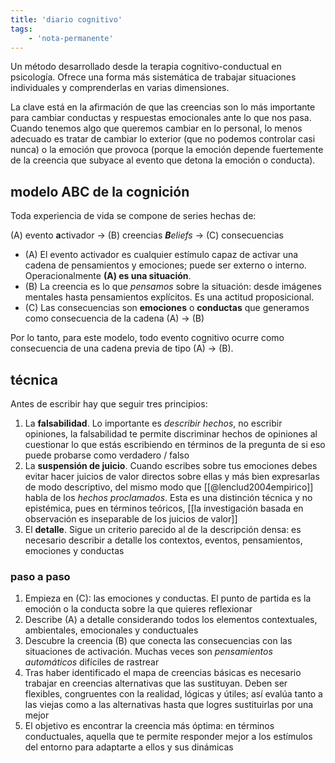 ```yaml
---
title: 'diario cognitivo'
tags:
    - 'nota-permanente'
---
```

Un método desarrollado desde la terapia cognitivo-conductual en psicología. Ofrece una forma más sistemática de trabajar situaciones individuales y comprenderlas en varias dimensiones.

La clave está en la afirmación de que las creencias son lo más importante para cambiar conductas y respuestas emocionales ante lo que nos pasa. Cuando tenemos algo que queremos cambiar en lo personal, lo menos adecuado es tratar de cambiar lo exterior (que no podemos controlar casi nunca) o la emoción que provoca (porque la emoción depende fuertemente de la creencia que subyace al evento que detona la emoción o conducta).

## modelo ABC de la cognición

Toda experiencia de vida se compone de series hechas de:

(A) evento **a**ctivador → (B) creencias ***B**eliefs* → (C) consecuencias

- (A) El evento activador es cualquier estímulo capaz de activar una cadena de pensamientos y emociones; puede ser externo o interno. Operacionalmente **(A) es una situación**.
- (B) La creencia es lo que *pensamos* sobre la situación: desde imágenes mentales hasta pensamientos explícitos. Es una actitud proposicional.
- (C) Las consecuencias son **emociones** o **conductas** que generamos como consecuencia de la cadena (A) → (B)

Por lo tanto, para este modelo, todo evento cognitivo ocurre como consecuencia de una cadena previa de tipo (A) → (B).

## técnica

Antes de escribir hay que seguir tres principios:

1. La **falsabilidad**. Lo importante es *describir hechos*, no escribir opiniones, la falsabilidad te permite discriminar hechos de opiniones al cuestionar lo que estás escribiendo en términos de la pregunta de si eso puede probarse como verdadero /  falso 
2. La **suspensión de juicio**. Cuando escribes sobre tus emociones debes evitar hacer juicios de valor directos sobre ellas y más bien expresarlas de modo descriptivo, del mismo modo que  [[@lenclud2004empirico]] habla de los *hechos proclamados*. Esta es una distinción técnica y no epistémica, pues en términos teóricos, [[la investigación basada en observación es inseparable de los juicios de valor]]
3. El **detalle**. Sigue un criterio parecido al de la descripción densa: es necesario describir a detalle los contextos, eventos, pensamientos, emociones y conductas

### paso a paso

1. Empieza en (C): las emociones y conductas. El punto de partida es la emoción o la conducta sobre la que quieres reflexionar
2. Describe (A) a detalle considerando todos los elementos contextuales, ambientales, emocionales y conductuales
3. Descubre la creencia (B) que conecta las consecuencias con las situaciones de activación. Muchas veces son *pensamientos automáticos* difíciles de rastrear 
4. Tras haber identificado el mapa de creencias básicas es necesario trabajar en creencias alternativas que las sustituyan. Deben ser flexibles, congruentes con la realidad, lógicas y útiles; así evalúa tanto a las viejas como a las alternativas hasta que logres sustituirlas por una mejor
5. El objetivo es encontrar la creencia más óptima: en términos conductuales, aquella que te permite responder mejor a los estímulos del entorno para adaptarte a ellos y sus dinámicas